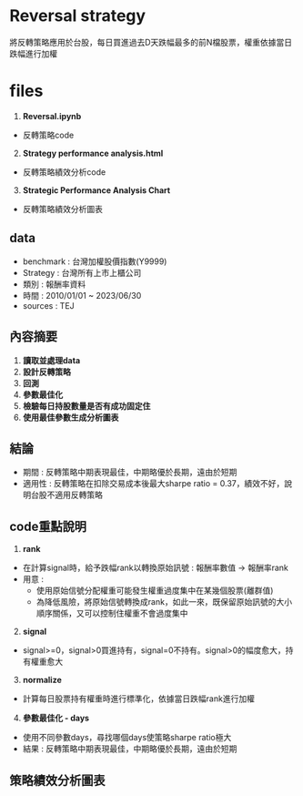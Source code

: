 # Reversal strategy
將反轉策略應用於台股，每日買進過去D天跌幅最多的前N檔股票，權重依據當日跌幅進行加權

# files
1. **Reversal.ipynb**
- 反轉策略code
2. **Strategy performance analysis.html**
- 反轉策略績效分析code
3. **Strategic Performance Analysis Chart**
- 反轉策略績效分析圖表

## data
- benchmark : 台灣加權股價指數(Y9999)
- Strategy : 台灣所有上市上櫃公司
- 類別 : 報酬率資料
- 時間 : 2010/01/01 ~ 2023/06/30
- sources : TEJ

## 內容摘要
1. **讀取並處理data**
2. **設計反轉策略**
3. **回測**
4. **參數最佳化**
5. **檢驗每日持股數量是否有成功固定住**
6. **使用最佳參數生成分析圖表**

## 結論
- 期間 : 反轉策略中期表現最佳，中期略優於長期，遠由於短期
- 適用性 : 反轉策略在扣除交易成本後最大sharpe ratio = 0.37，績效不好，說明台股不適用反轉策略
  
## code重點說明
1. **rank**
- 在計算signal時，給予跌幅rank以轉換原始訊號 : 報酬率數值 -> 報酬率rank
- 用意 :
    - 使用原始信號分配權重可能發生權重過度集中在某幾個股票(離群值)
    - 為降低風險，將原始信號轉換成rank，如此一來，既保留原始訊號的大小順序關係，又可以控制住權重不會過度集中  
2. **signal**
- signal>=0，signal>0買進持有，signal=0不持有。signal>0的幅度愈大，持有權重愈大
3. **normalize**
- 計算每日股票持有權重時進行標準化，依據當日跌幅rank進行加權
4. **參數最佳化 - days**
- 使用不同參數days，尋找哪個days使策略sharpe ratio極大
- 結果 : 反轉策略中期表現最佳，中期略優於長期，遠由於短期

## 策略績效分析圖表
